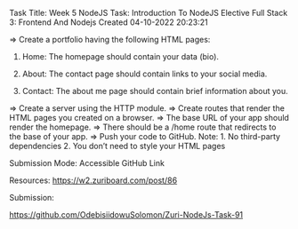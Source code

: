 Task Title: Week 5 NodeJS Task: Introduction To NodeJS
Elective
Full Stack 3: Frontend And Nodejs
Created 04-10-2022 20:23:21

=> Create a portfolio having the following HTML pages:
1. Home: The homepage should contain your data (bio).

2. About: The contact page should contain links to your social media.

3. Contact: The about me page should contain brief information about you.


=> Create a server using the HTTP module.
=> Create routes that render the HTML pages you created on a browser.
=> The base URL of your app should render the homepage.
=> There should be a /home route that redirects to the base of your app.
=> Push your code to GitHub.
Note: 1. No third-party dependencies
          2. You don’t need to style your HTML pages


Submission Mode: Accessible GitHub Link

Resources: https://w2.zuriboard.com/post/86


Submission:

https://github.com/OdebisiidowuSolomon/Zuri-NodeJs-Task-91